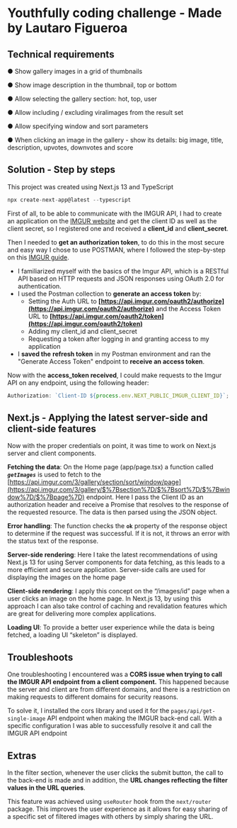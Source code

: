 # Youthfully coding challenge - Made by Lautaro Figueroa

## Technical requirements

● Show gallery images in a grid of thumbnails

● Show image description in the thumbnail, top or bottom

● Allow selecting the gallery section: hot, top, user

● Allow including / excluding viralimages from the result set

● Allow specifying window and sort parameters

● When clicking an image in the gallery - show its details: big image, title, description, upvotes, downvotes and score

## Solution - Step by steps

This project was created using Next.js 13 and TypeScript

```jsx
npx create-next-app@latest --typescript
```

First of all, to be able to communicate with the IMGUR API, I had to create an application on the [IMGUR website](https://api.imgur.com/oauth2/addclient) and get the client ID as well as the client secret, so I registered one and received a **client_id** and **client_secret**.

Then I needed to **get an authorization token**, to do this in the most secure and easy way I chose to use POSTMAN, where I followed the step-by-step on this [IMGUR guide](https://apidocs.imgur.com/#intro).

- I familiarized myself with the basics of the Imgur API, which is a RESTful API based on HTTP requests and JSON responses using OAuth 2.0 for authentication.
- I used the Postman collection to **generate an access token** by:
  - Setting the Auth URL to **[https://api.imgur.com/oauth2/authorize](https://api.imgur.com/oauth2/authorize)**
    and the Access Token URL to **[https://api.imgur.com/oauth2/token](https://api.imgur.com/oauth2/token)**
  - Adding my client_id and client_secret
  - Requesting a token after logging in and granting access to my application
- I **saved the** **refresh token** in my Postman environment and ran the "Generate Access Token" endpoint to **receive an access token**.

Now with the **access_token received**, I could make requests to the Imgur API on any endpoint, using the following header:

```jsx
Authorization: `Client-ID ${process.env.NEXT_PUBLIC_IMGUR_CLIENT_ID}`;
```

## Next.js - Applying the latest server-side and client-side features

Now with the proper credentials on point, it was time to work on Next.js server and client components.

**Fetching the data**: On the Home page (app/page.tsx) a function called **_`getImages`_** is used to fetch to the [https://api.imgur.com/3/gallery/section/sort/window/page](https://api.imgur.com/3/gallery/$%7Bsection%7D/$%7Bsort%7D/$%7Bwindow%7D/$%7Bpage%7D) endpoint. Here I pass the Client ID as an authorization header and receive a Promise that resolves to the response of the requested resource. The data is then parsed using the JSON object.

**Error handling**: The function checks the **`ok`** property of the response object to determine if the request was successful. If it is not, it throws an error with the status text of the response.

**Server-side rendering**: Here I take the latest recommendations of using Next.js 13 for using Server components for data fetching, as this leads to a more efficient and secure application. Server-side calls are used for displaying the images on the home page

**Client-side rendering**: I apply this concept on the “/images/id” page when a user clicks an image on the home page. In Next.js 13, by using this approach I can also take control of caching and revalidation features which are great for delivering more complex applications.

**Loading UI**: To provide a better user experience while the data is being fetched, a loading UI “skeleton” is displayed.

## Troubleshoots

One troubleshooting I encountered was a **CORS issue when trying to call the IMGUR API endpoint from a client component.** This happened because the server and client are from different domains, and there is a restriction on making requests to different domains for security reasons.

To solve it, I installed the cors library and used it for the `pages/api/get-single-image` API endpoint when making the IMGUR back-end call. With a specific configuration I was able to successfully resolve it and call the IMGUR API endpoint

## Extras

In the filter section, whenever the user clicks the submit button, the call to the back-end is made and in addition, the **URL changes reflecting the filter values in the URL queries**.

This feature was achieved using `useRouter` hook from the `next/router` package. This improves the user experience as it allows for easy sharing of a specific set of filtered images with others by simply sharing the URL.
